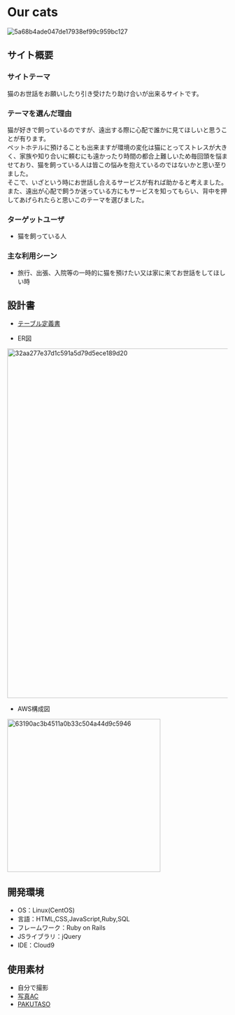 # Our cats
![5a68b4ade047de17938ef99c959bc127](https://github.com/tsujita-yurika/our-cats/assets/143866084/3a4681ea-d5d6-4a51-b841-28956b4175ce)

## サイト概要
### サイトテーマ
​猫のお世話をお願いしたり引き受けたり助け合いが出来るサイトです。​

### テーマを選んだ理由
猫が好きで飼っているのですが、遠出する際に心配で誰かに見てほしいと思うことが有ります。    
ペットホテルに預けることも出来ますが環境の変化は猫にとってストレスが大きく、家族や知り合いに頼むにも遠かったり時間の都合上難しいため毎回頭を悩ませており、猫を飼っている人は皆この悩みを抱えているのではないかと思い至りました。  
そこで、いざという時にお世話し合えるサービスが有れば助かると考えました。  
また、遠出が心配で飼うか迷っている方にもサービスを知ってもらい、背中を押してあげられたらと思いこのテーマを選びました。​  
### ターゲットユーザ
* 猫を飼っている人
​
### 主な利用シーン
* 旅行、出張、入院等の一時的に猫を預けたい又は家に来てお世話をしてほしい時
​
## 設計書
* [テーブル定義書](https://docs.google.com/spreadsheets/d/1wMPPBu_9_Kj5kujr0B_fwVo7sOw1IAGh/edit#gid=136342688)

* ER図
<img width="800" alt="32aa277e37d1c591a5d79d5ece189d20" src="https://github.com/tsujita-yurika/our-cats/assets/143866084/3996dc0f-2f7e-4a69-b9c1-4f6973ffbb6b">

* AWS構成図
<img width="350" alt="63190ac3b4511a0b33c504a44d9c5946" src="https://github.com/tsujita-yurika/our-cats/assets/143866084/a3edb056-b1e9-4fb9-9faf-b3cfbf68fd50">

## 開発環境
- OS：Linux(CentOS)
- 言語：HTML,CSS,JavaScript,Ruby,SQL
- フレームワーク：Ruby on Rails
- JSライブラリ：jQuery
- IDE：Cloud9

## 使用素材
- 自分で撮影
- [写真AC](https://www.photo-ac.com/)
- [PAKUTASO](https://www.pakutaso.com/)
